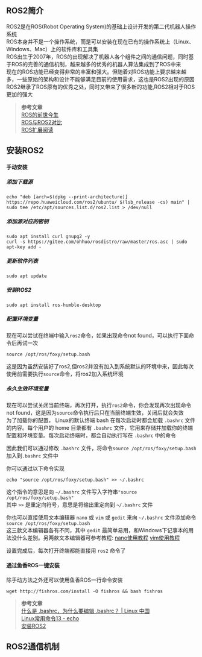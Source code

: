 ## ROS2简介
ROS2是在ROS(Robot Operating System)的基础上设计开发的第二代机器人操作系统<br>
ROS本身并不是一个操作系统，而是可以安装在现在已有的操作系统上（Linux、Windows、Mac）上的软件库和工具集<br>
ROS出生于2007年，ROS的出现解决了机器人各个组件之间的通信问题，同时基于ROS的完善的通信机制，越来越多的优秀的机器人算法集成到了ROS中来<br>
现在的ROS功能已经变得非常的丰富和强大。但随着对ROS功能上要求越来越多，一些原始的架构和设计不能够满足目前的使用需求，这也是ROS2出现的原因<br>
ROS2继承了ROS原有的优秀之处，同时又带来了很多新的功能,ROS2相对于ROS更加的强大
> **参考文章**<br>
> [ROS的前世今生](https://fishros.com/d2lros2foxy/#/chapt1/1.1ROS2%E7%9A%84%E5%89%8D%E4%B8%96%E4%BB%8A%E7%94%9F)<br>
> [ROS与ROS2对比](https://fishros.com/d2lros2foxy/#/chapt1/1.2ROS%E4%B8%8EROS2%E5%AF%B9%E6%AF%94)<br>
> [ROS扩展阅读](https://fishros.com/d2lros2foxy/#/chapt1/%E6%89%A9%E5%B1%95%E9%98%85%E8%AF%BB1-ROS2%E4%B8%AD%E9%97%B4%E4%BB%B6)
## 安装ROS2
#### 手动安装
##### 添加下载源
```shell
echo "deb [arch=$(dpkg --print-architecture)] https://repo.huaweicloud.com/ros2/ubuntu/ $(lsb_release -cs) main" | sudo tee /etc/apt/sources.list.d/ros2.list > /dev/null
```
##### 添加源对应的密钥
```shell
sudo apt install curl gnupg2 -y
curl -s https://gitee.com/ohhuo/rosdistro/raw/master/ros.asc | sudo apt-key add -
```
##### 更新软件列表
```shell
sudo apt update    
```
##### 安装ROS2
```shell
sudo apt install ros-humble-desktop
```
##### 配置环境变量
现在可以尝试在终端中输入`ros2`命令，如果出现命令not found，可以执行下面命令后再试一次<br>
```shell
source /opt/ros/foxy/setup.bash
```
这是因为虽然安装好了ros2,但ros2并没有加入到系统默认的环境中来，因此每次使用前需要执行`source`命令，将ros2加入系统环境
##### 永久生效环境变量
现在可以尝试关闭当前终端，再次打开，执行`ros2`命令，你会发现再次出现命令not found，这是因为`source`命令执行后只在当前终端生效，关闭后就会失效<br>
为了加载你的配置， Linux的默认终端 bash 在每次启动时都会加载 `.bashrc` 文件的内容。每个用户的 home 目录都有 `.bashrc` 文件，它用来存储并加载你的终端配置和环境变量。每次启动终端时，都会自动执行写在 `.bashrc` 中的命令<br>

因此我们可以通过修改 `.bashrc` 文件，将命令```source /opt/ros/foxy/setup.bash```加入到`.bashrc` 文件中

你可以通过以下命令实现
```shell
echo "source /opt/ros/foxy/setup.bash" >> ~/.bashrc
```
这个指令的意思是向 `~/.bashrc` 文件写入字符串`"source /opt/ros/foxy/setup.bash"`<br>
其中 `>>` 是重定向符号，意思是将输出重定向到 `~/.bashrc` 文件<br>

你也可以直接使用文本编辑器 `nano` 或 `vim` 或 `gedit` 来向 `~/.bashrc` 文件添加命令```source /opt/ros/foxy/setup.bash```<br>
这三款文本编辑器各有不同，其中 `gedit` 最简单易用，和Windows下记事本的用法没什么差别。另两款文本编辑器可参考教程:
[nano使用教程](https://cloud.tencent.com/developer/article/1935086)
[vim使用教程](https://zhuanlan.zhihu.com/p/149515175)

设置完成后，每次打开终端都能直接用 `ros2` 命令了

#### 通过鱼香ROS一键安装
除手动方法之外还可以使用鱼香ROS一行命令安装
```shell
wget http://fishros.com/install -O fishros && bash fishros
```
> **参考文章**<br>
> [什么是 .bashrc，为什么要编辑 .bashrc？ | Linux 中国](https://zhuanlan.zhihu.com/p/33546077)<br>
> [Linux常用命令13 - echo](https://zhuanlan.zhihu.com/p/122562302)<br>
> [安装ROS2](https://fishros.com/d2lros2/#/humble/chapt1/get_started/3.%E5%8A%A8%E6%89%8B%E5%AE%89%E8%A3%85ROS2?id=_1%e4%b8%80%e9%94%ae%e5%ae%89%e8%a3%85ros2)

## ROS2通信机制